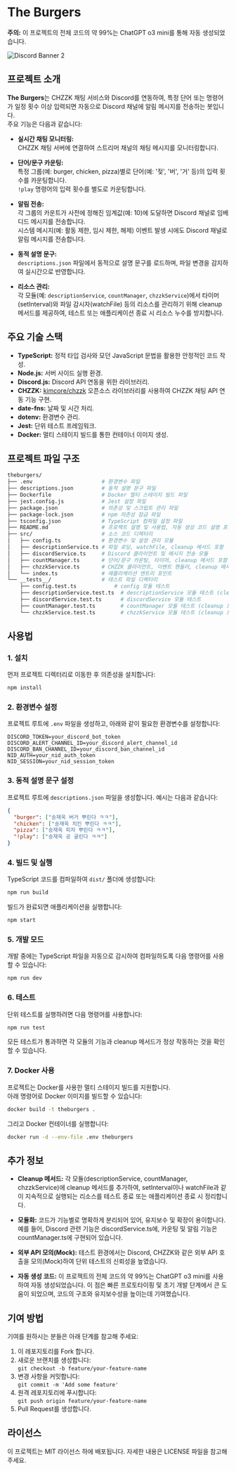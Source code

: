 # The Burgers

**주의:** 이 프로젝트의 전체 코드의 약 99%는 ChatGPT o3 mini를 통해 자동 생성되었습니다.  
  
![Discord Banner 2](https://discord.com/api/guilds/1006888359249055814/widget.png?style=banner2)

## 프로젝트 소개

**The Burgers**는 CHZZK 채팅 서비스와 Discord를 연동하여, 특정 단어 또는 명령어가 일정 횟수 이상 입력되면 자동으로 Discord 채널에 알림 메시지를 전송하는 봇입니다.  
주요 기능은 다음과 같습니다:

- **실시간 채팅 모니터링:**  
  CHZZK 채팅 서버에 연결하여 스트리머 채널의 채팅 메시지를 모니터링합니다.
  
- **단어/문구 카운팅:**  
  특정 그룹(예: burger, chicken, pizza)별로 단어(예: '젖', '버', '거' 등)의 입력 횟수를 카운팅합니다.  
  `!play` 명령어의 입력 횟수를 별도로 카운팅합니다.
  
- **알림 전송:**  
  각 그룹의 카운트가 사전에 정해진 임계값(예: 10)에 도달하면 Discord 채널로 임베디드 메시지를 전송합니다.  
  시스템 메시지(예: 활동 제한, 임시 제한, 해제) 이벤트 발생 시에도 Discord 채널로 알림 메시지를 전송합니다.
  
- **동적 설명 문구:**  
  `descriptions.json` 파일에서 동적으로 설명 문구를 로드하며, 파일 변경을 감지하여 실시간으로 반영합니다.
  
- **리소스 관리:**  
  각 모듈(예: `descriptionService`, `countManager`, `chzzkService`)에서 타이머(setInterval)와 파일 감시자(watchFile) 등의 리소스를 관리하기 위해 cleanup 메서드를 제공하여, 테스트 또는 애플리케이션 종료 시 리소스 누수를 방지합니다.

## 주요 기술 스택

- **TypeScript:** 정적 타입 검사와 모던 JavaScript 문법을 활용한 안정적인 코드 작성.
- **Node.js:** 서버 사이드 실행 환경.
- **Discord.js:** Discord API 연동을 위한 라이브러리.
- **CHZZK:** [kimcore/chzzk](https://github.com/kimcore/chzzk) 오픈소스 라이브러리를 사용하여 CHZZK 채팅 API 연동 기능 구현.
- **date-fns:** 날짜 및 시간 처리.
- **dotenv:** 환경변수 관리.
- **Jest:** 단위 테스트 프레임워크.
- **Docker:** 멀티 스테이지 빌드를 통한 컨테이너 이미지 생성.

## 프로젝트 파일 구조

```bash
theburgers/
├── .env                      # 환경변수 파일
├── descriptions.json         # 동적 설명 문구 파일
├── Dockerfile                # Docker 멀티 스테이지 빌드 파일
├── jest.config.js            # Jest 설정 파일
├── package.json              # 의존성 및 스크립트 관리 파일
├── package-lock.json         # npm 의존성 잠금 파일
├── tsconfig.json             # TypeScript 컴파일 설정 파일
├── README.md                 # 프로젝트 설명 및 사용법, 자동 생성 코드 설명 포함
├── src/                      # 소스 코드 디렉터리
│   ├── config.ts             # 환경변수 및 설정 관리 모듈
│   ├── descriptionService.ts # 파일 로딩, watchFile, cleanup 메서드 포함
│   ├── discordService.ts     # Discord 클라이언트 및 메시지 전송 모듈
│   ├── countManager.ts       # 단어/문구 카운팅, 타이머, cleanup 메서드 포함
│   ├── chzzkService.ts       # CHZZK 클라이언트, 이벤트 핸들러, cleanup 메서드 포함
│   └── index.ts              # 애플리케이션 엔트리 포인트
└── __tests__/                # 테스트 파일 디렉터리
    ├── config.test.ts            # config 모듈 테스트
    ├── descriptionService.test.ts  # descriptionService 모듈 테스트 (cleanup 포함)
    ├── discordService.test.ts      # discordService 모듈 테스트
    ├── countManager.test.ts        # countManager 모듈 테스트 (cleanup 포함)
    └── chzzkService.test.ts        # chzzkService 모듈 테스트 (cleanup 포함)

```


## 사용법

### 1. 설치

먼저 프로젝트 디렉터리로 이동한 후 의존성을 설치합니다:

```bash
npm install
```

### 2. 환경변수 설정

프로젝트 루트에 `.env` 파일을 생성하고, 아래와 같이 필요한 환경변수를 설정합니다:

```dotenv
DISCORD_TOKEN=your_discord_bot_token
DISCORD_ALERT_CHANNEL_ID=your_discord_alert_channel_id
DISCORD_BAN_CHANNEL_ID=your_discord_ban_channel_id
NID_AUTH=your_nid_auth_token
NID_SESSION=your_nid_session_token
```

### 3. 동적 설명 문구 설정

프로젝트 루트에 `descriptions.json` 파일을 생성합니다. 예시는 다음과 같습니다:

```json
{
  "burger": ["송재욱 버거 뿌린다 ㅋㅋ"],
  "chicken": ["송재욱 치킨 뿌린다 ㅋㅋ"],
  "pizza": ["송재욱 피자 뿌린다 ㅋㅋ"],
  "!play": ["송재욱 공 굴린다 ㅋㅋ"]
}
```

### 4. 빌드 및 실행

TypeScript 코드를 컴파일하여 `dist/` 폴더에 생성합니다:

```bash
npm run build
```

빌드가 완료되면 애플리케이션을 실행합니다:

```bash
npm start
```

### 5. 개발 모드

개발 중에는 TypeScript 파일을 자동으로 감시하여 컴파일하도록 다음 명령어를 사용할 수 있습니다:

```bash
npm run dev
```

### 6. 테스트

단위 테스트를 실행하려면 다음 명령어를 사용합니다:

```bash
npm run test
```
모든 테스트가 통과하면 각 모듈의 기능과 cleanup 메서드가 정상 작동하는 것을 확인할 수 있습니다.

### 7. Docker 사용

프로젝트는 Docker를 사용한 멀티 스테이지 빌드를 지원합니다.  
아래 명령어로 Docker 이미지를 빌드할 수 있습니다:

```bash
docker build -t theburgers .
```

그리고 Docker 컨테이너를 실행합니다:
```bash
docker run -d --env-file .env theburgers
```

## 추가 정보
- **Cleanup 메서드:**
  각 모듈(descriptionService, countManager, chzzkService)에 cleanup 메서드를 추가하여, setInterval이나 watchFile과 같이 지속적으로 실행되는 리소스를 테스트 종료 또는 애플리케이션 종료 시 정리합니다.

- **모듈화:**
  코드가 기능별로 명확하게 분리되어 있어, 유지보수 및 확장이 용이합니다.  
  예를 들어, Discord 관련 기능은 discordService.ts에, 카운팅 및 알림 기능은 countManager.ts에 구현되어 있습니다.

- **외부 API 모의(Mock):**
  테스트 환경에서는 Discord, CHZZK와 같은 외부 API 호출을 모의(Mock)하여 단위 테스트의 신뢰성을 높였습니다.

- **자동 생성 코드:**
   이 프로젝트의 전체 코드의 약 99%는 ChatGPT o3 mini를 사용하여 자동 생성되었습니다. 이 점은 빠른 프로토타이핑 및 초기 개발 단계에서 큰 도움이 되었으며, 코드의 구조와 유지보수성을 높이는데 기여했습니다.

## 기여 방법
기여를 원하시는 분들은 아래 단계를 참고해 주세요:
1. 이 레포지토리를 Fork 합니다.
2. 새로운 브랜치를 생성합니다:  
  `git checkout -b feature/your-feature-name`
3. 변경 사항을 커밋합니다:  
  `git commit -m 'Add some feature'`
4. 원격 레포지토리에 푸시합니다:  
  `git push origin feature/your-feature-name`
5. Pull Request를 생성합니다.

## 라이선스
이 프로젝트는 MIT 라이선스 하에 배포됩니다. 자세한 내용은 LICENSE 파일을 참고해 주세요.